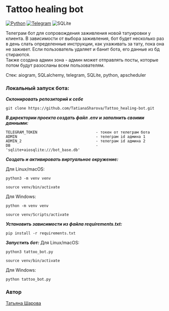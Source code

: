# **Tattoo healing bot**

[![Python](https://img.shields.io/badge/-Python-464646?style=flat-square&logo=Python)](https://www.python.org/)
[![Telegram](https://img.shields.io/badge/Telegram-2CA5E0?style=for-the-badge&logo=telegram&logoColor=white)](https://core.telegram.org/)
![SQLite](https://a11ybadges.com/badge?logo=sqlite)

Телеграм бот для сопровождения заживления новой татуировки у клиента. В зависимости от выбора заживления, бот будет несколько раз в день слать определенные инструкции, как ухаживать за тату, пока она не заживет.
Если пользователь удаляет и банит бота, его данные из бд стираются.  
Также создана админ зона - админ может отправлять посты, которые потом будут разосланы всем пользователям.

Стек: aiogram, SQLalchemy, telegram, SQLite, python, apscheduler

### Локальный запуск бота:

**_Склонировать репозиторий к себе_**
```
git clone https://github.com/TatianaSharova/Tattoo_healing-bot.git
```
**_В директории проекта создать файл .env и заполнить своими данными:_**
```
TELEGRAM_TOKEN                          - токен от телеграм бота
ADMIN                                   - телеграм id админа 1
ADMIN_2                                 - телеграм id админа 2
DB                                      - 'sqlite+aiosqlite:///bot_base.db'
```
**_Создать и активировать виртуальное окружение:_**

Для Linux/macOS:
```
python3 -m venv venv
```
```
source venv/bin/activate
```
Для Windows:
```
python -m venv venv
```
```
source venv/Scripts/activate
```
**_Установить зависимости из файла requirements.txt:_**
```
pip install -r requirements.txt
```
**_Запустить бот:_**
Для Linux/macOS:
```
python3 tattoo_bot.py
```
```
source venv/bin/activate
```
Для Windows:
```
python tattoo_bot.py
```

### Автор
[Татьяна Шарова](https://github.com/TatianaSharova)
